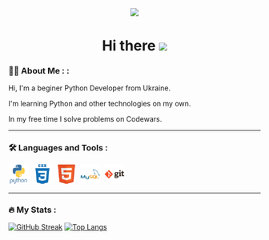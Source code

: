 <div id="header" align="center">
  <img src="https://media.giphy.com/media/RbDKaczqWovIugyJmW/giphy.gif" width="450"/>
<h1>
  Hi there
  <img src="https://media.giphy.com/media/hvRJCLFzcasrR4ia7z/giphy.gif" width="30px"/>
</h1>
</div>

### :man_technologist: About Me : :
<div>
  <p></p>
  <p>Hi, I'm a beginer Python Developer from Ukraine.</p>
  <p>I'm learning Python and other technologies on my own.</p>
  <p>In my free time I solve problems on Codewars.</p>
</div>

---
### :hammer_and_wrench: Languages and Tools :
<div>
  <img src="https://github.com/devicons/devicon/blob/master/icons/python/python-original-wordmark.svg" title="Python" alt="Python" width="40" height="40"/>&nbsp;
  <img src="https://github.com/devicons/devicon/blob/master/icons/css3/css3-plain-wordmark.svg"  title="CSS3" alt="CSS" width="40" height="40"/>&nbsp;
  <img src="https://github.com/devicons/devicon/blob/master/icons/html5/html5-original.svg" title="HTML5" alt="HTML" width="40" height="40"/>&nbsp;
  <img src="https://github.com/devicons/devicon/blob/master/icons/mysql/mysql-original-wordmark.svg" title="MySQL"  alt="MySQL" width="40" height="40"/>&nbsp;
  <img src="https://github.com/devicons/devicon/blob/master/icons/git/git-original-wordmark.svg" title="Git" **alt="Git" width="40" height="40"/>
</div>

---
### :fire: My Stats :
[![GitHub Streak](http://github-readme-streak-stats.herokuapp.com?user=OlegZL17&theme=dark&background=000000)](https://git.io/streak-stats)
[![Top Langs](https://github-readme-stats.vercel.app/api/top-langs/?username=OlegZL17&layout=compact&theme=vision-friendly-dark)](https://github.com/anuraghazra/github-readme-stats)

